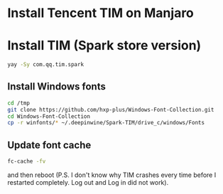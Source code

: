 # Install Tencent TIM on Manjaro

# Install TIM (Spark store version)

```bash
yay -Sy com.qq.tim.spark
```

## Install Windows fonts

```bash
cd /tmp
git clone https://github.com/hxp-plus/Windows-Font-Collection.git
cd Windows-Font-Collection
cp -r winfonts/* ~/.deepinwine/Spark-TIM/drive_c/windows/Fonts
```

## Update font cache

```bash
fc-cache -fv
```

and then reboot (P.S. I don't know why TIM crashes every time before I restarted completely. Log out and Log in did not work).

